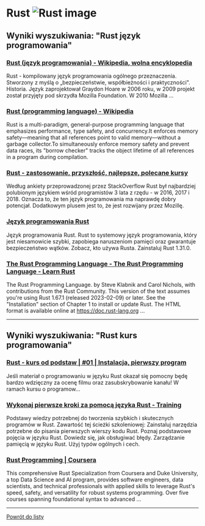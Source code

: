 # Rust ![Rust image](https://www.tiobe.com/wp-content/themes/tiobe/tiobe-index/images/Rust.png)

## Wyniki wyszukiwania: "Rust język programowania" 

### [Rust (język programowania) - Wikipedia, wolna encyklopedia](https://pl.wikipedia.org/wiki/Rust_(język_programowania)) 

 Rust - kompilowany język programowania ogólnego przeznaczenia. Stworzony z myślą o „bezpieczeństwie, współbieżności i praktyczności". Historia. Język zaprojektował Graydon Hoare w 2006 roku, w 2009 projekt został przyjęty pod skrzydła Mozilla Foundation. W 2010 Mozilla ...




### [Rust (programming language) - Wikipedia](https://en.wikipedia.org/wiki/Rust_(programming_language)) 

 Rust is a multi-paradigm, general-purpose programming language that emphasizes performance, type safety, and concurrency.It enforces memory safety—meaning that all references point to valid memory—without a garbage collector.To simultaneously enforce memory safety and prevent data races, its "borrow checker" tracks the object lifetime of all references in a program during compilation.




### [Rust - zastosowanie, przyszłość, najlepsze, polecane kursy](https://jaki-jezyk-programowania.pl/technologie/rust/) 

 Według ankiety przeprowadzonej przez StackOverflow Rust był najbardziej polubionym językiem wśród programistów 3 lata z rzędu - w 2016, 2017 i 2018. Oznacza to, że ten język programowania ma naprawdę dobry potencjał. Dodatkowym plusem jest to, że jest rozwijany przez Mozillę.




### [Język programowania Rust](https://prev.rust-lang.org/pl-PL/) 

 Język programowania Rust. Rust to systemowy język programowania, który jest niesamowicie szybki, zapobiega naruszeniom pamięci oraz gwarantuje bezpieczeństwo wątków. Zobacz, kto używa Rusta. Zainstaluj Rust 1.31.0.




### [The Rust Programming Language - The Rust Programming Language - Learn Rust](https://doc.rust-lang.org/stable/book/) 

 The Rust Programming Language. by Steve Klabnik and Carol Nichols, with contributions from the Rust Community. This version of the text assumes you're using Rust 1.67.1 (released 2023-02-09) or later. See the "Installation" section of Chapter 1 to install or update Rust. The HTML format is available online at https://doc.rust-lang.org ...






---

## Wyniki wyszukiwania: "Rust kurs programowania" 

### [Rust - kurs od podstaw | #01 | Instalacja, pierwszy program](https://www.youtube.com/watch?v=Mam6MOZzIE0) 

 Jeśli materiał o programowaniu w języku Rust okazał się pomocny będę bardzo wdzięczny za ocenę filmu oraz zasubskrybowanie kanału! W ramach kursu o programow...




### [Wykonaj pierwsze kroki za pomocą języka Rust - Training](https://learn.microsoft.com/pl-pl/training/paths/rust-first-steps/) 

 Podstawy wiedzy potrzebnej do tworzenia szybkich i skutecznych programów w Rust. Zawartość tej ścieżki szkoleniowej: Zainstaluj narzędzia potrzebne do pisania pierwszych wierszy kodu Rust. Poznaj podstawowe pojęcia w języku Rust. Dowiedz się, jak obsługiwać błędy. Zarządzanie pamięcią w języku Rust. Użyj typów ogólnych i cech.




### [Rust Programming | Coursera](https://www.coursera.org/specializations/rust-programming) 

 This comprehensive Rust Specialization from Coursera and Duke University, a top Data Science and AI program, provides software engineers, data scientists, and technical professionals with applied skills to leverage Rust's speed, safety, and versatility for robust systems programming. Over five courses spanning foundational syntax to advanced ...






---

 [Powrót do listy](../top20.md)